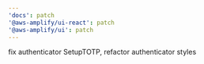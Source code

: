 ```yaml
---
'docs': patch
'@aws-amplify/ui-react': patch
'@aws-amplify/ui': patch
---
```


fix authenticator SetupTOTP, refactor authenticator styles
